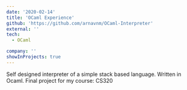 ```yaml
---
date: '2020-02-14'
title: 'OCaml Experience'
github: 'https://github.com/arnavnm/OCaml-Interpreter'
external: ''
tech:
  - OCaml

company: ''
showInProjects: true
---
```


Self designed interpreter of a simple stack based language. Written in Ocaml. Final project for my course: CS320
